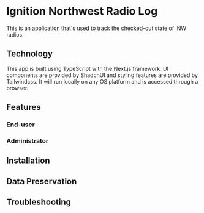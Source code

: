 # Ignition Northwest Radio Log

This is an application that's used to track the checked-out state of INW radios.

## Technology

This app is built using TypeScript with the Next.js framework. UI components are provided by ShadcnUI and styling
features are provided by Tailwindcss. It will run locally on any OS platform and is accessed through a browser.

## Features

### End-user

### Administrator

## Installation

## Data Preservation

## Troubleshooting
